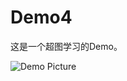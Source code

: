 # Demo4这是一个超图学习的Demo。![Demo Picture](http://ww2.sinaimg.cn/mw690/a1354845gw1f6f90oecxzj211y0k849r.jpg)